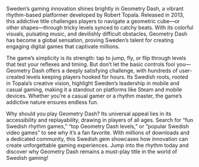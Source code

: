 Sweden’s gaming innovation shines brightly in Geometry Dash, a vibrant rhythm-based platformer developed by Robert Topala. Released in 2013, this addictive title challenges players to navigate a geometric cube—or other shapes—through tricky levels synced to catchy beats. With its colorful visuals, pulsating music, and devilishly difficult obstacles, Geometry Dash has become a global sensation, proving Sweden’s talent for creating engaging digital games that captivate millions.

The game’s simplicity is its strength: tap to jump, fly, or flip through levels that test your reflexes and timing. But don’t let the basic controls fool you—Geometry Dash offers a deeply satisfying challenge, with hundreds of user-created levels keeping players hooked for hours. Its Swedish roots, rooted in Topala’s creative vision, highlight Sweden’s leadership in mobile and casual gaming, making it a standout on platforms like Steam and mobile devices. Whether you’re a casual gamer or a rhythm master, the game’s addictive nature ensures endless fun.

Why should you play Geometry Dash? Its universal appeal lies in its accessibility and replayability, drawing in players of all ages. Search for “fun Swedish rhythm games,” “top Geometry Dash levels,” or “popular Swedish video games” to see why it’s a fan favorite. With millions of downloads and a dedicated community, this Swedish gem showcases how innovation can create unforgettable gaming experiences. Jump into the rhythm today and discover why Geometry Dash remains a must-play title in the world of Swedish gaming!
